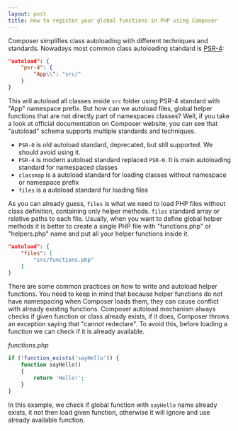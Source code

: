 ```yaml
---
layout: post
title: How to register your global functions in PHP using Composer
---
```


Composer simplifies class autoloading with different techniques and standards. Nowadays most common class autoloading standard is [PSR-4](https://www.php-fig.org/psr/psr-4/):
```json
"autoload": {
    "psr-4": {
        "App\\": "src/"
    }
}
```

<!--more-->

This will autoload all classes inside `src` folder using PSR-4 standard with "App" namespace prefix.
But how can we autoload files, global helper functions that are not directly part of namespaces classes?
Well, if you take a look at official documentation on Composer website, you can see that "autoload" schema supports multiple standards and techniques.
* `PSR-0` is old autoload standard, deprecated, but still supported. We should avoid using it.
* `PSR-4` is modern autoload standard replaced `PSR-0`. It is main autoloading standard for namespaced classes
* `classmap` is a autoload standard for loading classes without namespace or namespace prefix
* `files` is a autoload standard for loading files

As you can already guess, `files` is what we need to load PHP files without class definition, containing only helper methods. `files` standard array or relative paths to each file.
Usually, when you want to define global helper methods it is better to create a single PHP file with "functions.php" or "helpers.php" name and put all your helper functions inside it.
```json
"autoload": {
    "files": [
        "src/functions.php"
    ]
}
```
There are some common practices on how to write and autoload helper functions. You need to keep in mind that because helper functions do not have namespacing when Composer loads them, they can cause conflict with already existing functions. Composer autoload mechanism always checks if given function or class already exists, if it does, Composer throws an exception saying that "cannot redeclare".
To avoid this, before loading a function we can check if it is already available.

*functions.php*
```php
if (!function_exists('sayHello')) {
    function sayHello()
    {
        return 'Hello!';
    }
}
```

In this example, we check if global function with `sayHello` name already exists, it not then load given function, otherwise it will ignore and use already available function.